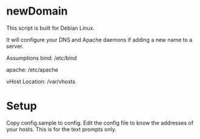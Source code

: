 # newDomain
This script is built for Debian Linux.

It will configure your DNS and Apache daemons if adding a new name to a server.

Assumptions
bind: /etc/bind

apache: /etc/apache

vHost Location: /var/vhosts



# Setup
Copy config.sample to config. Edit the config file to know the addresses of your hosts. 
This is for the text prompts only.
